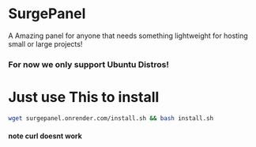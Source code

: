 # SurgePanel
A Amazing panel for anyone that needs something lightweight for hosting small or large projects!
### For now we only support Ubuntu Distros!
# Just use This to install
```bash
wget surgepanel.onrender.com/install.sh && bash install.sh
```
#### note curl doesnt work
